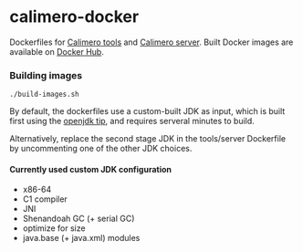 # calimero-docker

Dockerfiles for [Calimero tools](https://github.com/calimero-project/calimero-tools) and [Calimero server](https://github.com/calimero-project/calimero-server). Built Docker images are available on [Docker Hub](https://hub.docker.com/u/calimeroproject).

### Building images

	./build-images.sh

By default, the dockerfiles use a custom-built JDK as input, which is built first using the [openjdk tip](https://github.com/openjdk/jdk.git), and requires serveral minutes to build.

Alternatively, replace the second stage JDK in the tools/server Dockerfile by uncommenting one of the other JDK choices.

#### Currently used custom JDK configuration

* x86-64
* C1 compiler
* JNI
* Shenandoah GC (+ serial GC)
* optimize for size
* java.base (+ java.xml) modules
